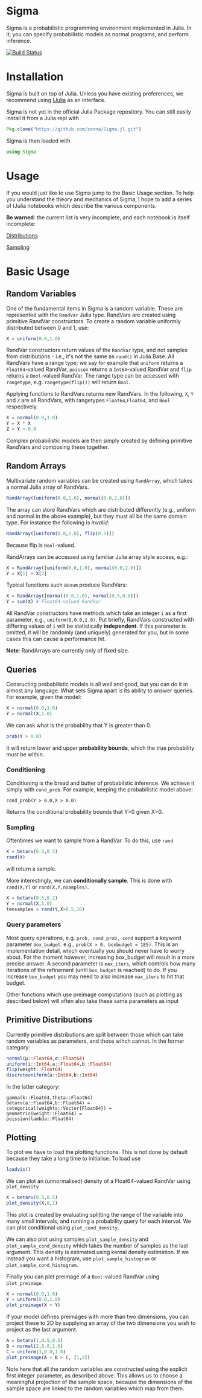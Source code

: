 # Sigma

Sigma is a probabilistic programming environment implemented in Julia.
In it, you can specify probabilistic models as normal programs, and perform inference.

[![Build Status](https://travis-ci.org/zenna/Sigma.jl.svg?branch=master)](https://travis-ci.org/zenna/Sigma.jl)

# Installation

Sigma is built on top of Julia.  Unless you have existing preferences, we recommend using [IJulia](https://github.com/JuliaLang/IJulia.jl) as an interface.

Sigma is not yet in the official Julia Package repository.  You can still easily install it from a Julia repl with

```julia
Pkg.clone("https://github.com/zenna/Sigma.jl.git")
```

Sigma is then loaded with

```julia
using Sigma
```

# Usage

If you would just like to use Sigma jump to the Basic Usage section.
To help you understand the theory and mechanics of Sigma, I hope to add a series of IJulia notebooks which describe the various components.

__Be warned__: the current list is very incomplete, and each notebook is itself incomplete:

[Distributions](http://nbviewer.ipython.org/github/zenna/Sigma.jl/blob/master/notebooks/Distributions.ipynb)

[Sampling](http://nbviewer.ipython.org/github/zenna/Sigma.jl/blob/master/notebooks/Sampling.ipynb)

# Basic Usage

## Random Variables
One of the fundamental items in Sigma is a random variable.
These are represented with the `RandVar` Julia type.
RandVars are created using primitive RandVar constructors.
To create a random variable uniformly distributed between 0 and 1, use:

```julia
X = uniform(0.0,1.0)
```

RandVar constructors return values of the `RandVar` type, and not samples from distributions - i.e., it's not the same as `rand()` in Julia.Base.
All RandVars have a range type; we say for example that `uniform` returns a `Float64`-valued RandVar, `poisson` returns a `Int64`-valued RandVar and `flip` returns a `Bool`-valued RandVar.
The range type can be accessed with `rangetype`, e.g. `rangetype(flip())` will return `Bool`.

Applying functions to RandVars returns new RandVars.  In the following, `X`, `Y` and `Z` are all RandVars, with rangetypes `Float64`,`Float64`, and `Bool` respectively.

```julia
X = normal(0.0,1.0)
Y = X * X
Z = Y > 0.0
```

Complex probabilistic models are then simply created by defining primitive RandVars and composing these together.

## Random Arrays

Multivariate random variables can be created using `RandArray`, which takes a normal Julia array of RandVars.

```julia
RandArray([uniform(0.0,1.0), normal(0.0,2.0)])
```

The array can store RandVars which are distributed differently (e.g., uniform and normal in the above example), but they must all be the same domain type.
For instance the following is *invalid*:

```julia
RandArray([uniform(0.0,1.0), flip(0.5)])
```

Because flip is `Bool`-valued.

RandArrays can be accessed using familiar Julia array style access, e.g.:

```julia
X = RandArray([uniform(0.0,1.0), normal(0.0,2.0)])
Y = X[1] + X[2]
```

Typical functions such as`sum` produce RandVars:

```julia
X = RandArray([normal(0.0,1.0), normal(0.5,0.8)])
Y = sum(X) # Float64-valued RandVar
```

All RandVar constructors have methods which take an integer `i` as a first parameter, e.g.,  `uniform(0,0.0,1.0)`.  Put briefly, RandVars constructed with differing values of `i` will be statistically __independent__.  If this parameter is omitted, it will be randomly (and uniquely) generated for you, but in some cases this can cause a performance hit.

__Note__: RandArrays are currently only of fixed size.

## Queries

Consructing probabilistic models is all well and good, but you can do it in almost any language.
What sets Sigma apart is its ability to answer queries.
For example, given the model:

```julia
X = normal(0.0,1.0)
Y = normal(X,1.0)
```

We can ask what is the probability that Y is greater than 0.

```julia
prob(Y > 0.0)
```

It will return lower and upper __probability bounds__, which the true probability must be within.

### Conditioning

Conditioning is the bread and butter of probabilstic inference.
We achieve it simply with `cond_prob`.
For example, keeping the probabilistic model above:

```
cond_prob(Y > 0.0,X > 0.0)
```

Returns the conditional probability bounds that Y>0 given X>0.

### Sampling

Oftentimes we want to sample from a RandVar.
To do this, use `rand`

```julia
X = betarv(0.5,0.5)
rand(X)
```

will return a sample.

More interestingly, we can __conditionally sample__.
This is done with `rand(X,Y)` or `rand(X,Y,nsamples)`.

```julia
X = betarv(0.5,0.2)
Y = normal(X,1.0)
tensamples = rand(Y,X>0.5,10)
```

### Query parameters

Most query operations, e.g. `prob, cond_prob, cond` support a keyword parameter `box_budget`.  e.g., `prob(X > 0, boxbudget = 1E5)`.  This is an implementation detail, which eventually you should never have to worry about.  For the moment however, increasing box_budget will result in a more precise answer.
A second parameter is `max_iters`, which controls how many iterations of the refinement (until `box_budget` is reached) to do.  If you increase `box_budget` you may need to also increase `max_iters` to hit that budget.

Other functions which use preimage computations (such as plotting as described below) will often also take these same parameters as input

## Primitive Distributions

Currently primitive distributions are split between those which can take random variables as parameters, and those wihch cannot.
In the former category:

```julia
normal(μ::Float64,σ::Float64)
uniform(i::Int64,a::Float64,b::Float64)
flip(weight::Float64)
discreteuniform(a::Int64,b::Int64)
```

In the latter category:

```
gamma(k::Float64,theta::Float64)
betarv(a::Float64,b::Float64) =
categorical(weights::Vector{Float64}) =
geometric(weight::Float64) =
poission(lambda::Float64)
```

## Plotting
To plot we have to load the plotting functions.  This is not done by default because they take a long time to initialise.  To load use

```julia
loadvis()
```

We can plot an (unnormalised) density of a Float64-valued RandVar using `plot_density`

```julia
X = betarv(0.5,0.5)
plot_density(X,0,1)
```

This plot is created by evaluating splitting the range of the variable into many small intervals, and running a probability query for each interval.  We can plot conditional using `plot_cond_density`.

We can also plot using samples `plot_sample_density` and `plot_sample_cond_density` which takes the number of samples as the last argument.  This density is estimated using kernal density estimation.  If we instead you want a histogram, use `plot_sample_histogram` or `plot_sample_cond_histogram`.

Finally you can plot preimage of a `Bool`-valued RandVar using `plot_preimage`.

```julia
X = normal(0.0,1.0)
Y = uniform(0.0,1.0)
plot_preimage(X > Y)
```

If your model defines preimages with more than two dimensions, you can project these to 2D by supplying an array of the two dimensions you wish to project as the last argument.

```julia
A = betarv(1,0.5,0.5)
B = normal(2,0.0,1.0)
C = uniform(3,0.0,1.0)
plot_preimage(A + B > C, [1,2])
```

Note here that all the random variables are constructed using the explicit first integer parameter, as described above.
This allows us to choose a meaningful projection of the sample space, because the dimensions of the sample space are linked to the random variables which map from them.
